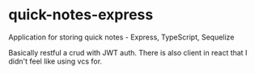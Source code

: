 # quick-notes-express
Application for storing quick notes - Express, TypeScript, Sequelize

Basically restful a crud with JWT auth.
There is also client in react that I didn't feel like using vcs for.
